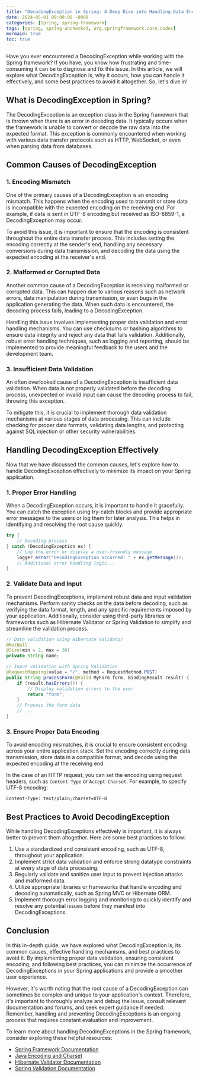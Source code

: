 ```yaml
---
title: "DecodingException in Spring: A Deep Dive into Handling Data Encoding Errors"
date: 2024-05-01 09:00:00 -0000
categories: [Spring, spring-framework]
tags: [spring, spring-unchecked, org.springframework.core.codec]
mermaid: true
toc: true
---
```



Have you ever encountered a DecodingException while working with the Spring framework? If you have, you know how frustrating and time-consuming it can be to diagnose and fix this issue. In this article, we will explore what DecodingException is, why it occurs, how you can handle it effectively, and some best practices to avoid it altogether. So, let's dive in!

## What is DecodingException in Spring?

The DecodingException is an exception class in the Spring framework that is thrown when there is an error in decoding data. It typically occurs when the framework is unable to convert or decode the raw data into the expected format. This exception is commonly encountered when working with various data transfer protocols such as HTTP, WebSocket, or even when parsing data from databases.

## Common Causes of DecodingException

### 1. Encoding Mismatch

One of the primary causes of a DecodingException is an encoding mismatch. This happens when the encoding used to transmit or store data is incompatible with the expected encoding on the receiving end. For example, if data is sent in UTF-8 encoding but received as ISO-8859-1, a DecodingException may occur.

To avoid this issue, it is important to ensure that the encoding is consistent throughout the entire data transfer process. This includes setting the encoding correctly at the sender's end, handling any necessary conversions during data transmission, and decoding the data using the expected encoding at the receiver's end.

### 2. Malformed or Corrupted Data

Another common cause of a DecodingException is receiving malformed or corrupted data. This can happen due to various reasons such as network errors, data manipulation during transmission, or even bugs in the application generating the data. When such data is encountered, the decoding process fails, leading to a DecodingException.

Handling this issue involves implementing proper data validation and error handling mechanisms. You can use checksums or hashing algorithms to ensure data integrity and reject any data that fails validation. Additionally, robust error handling techniques, such as logging and reporting, should be implemented to provide meaningful feedback to the users and the development team.

### 3. Insufficient Data Validation

An often overlooked cause of a DecodingException is insufficient data validation. When data is not properly validated before the decoding process, unexpected or invalid input can cause the decoding process to fail, throwing this exception.

To mitigate this, it is crucial to implement thorough data validation mechanisms at various stages of data processing. This can include checking for proper data formats, validating data lengths, and protecting against SQL injection or other security vulnerabilities.

## Handling DecodingException Effectively

Now that we have discussed the common causes, let's explore how to handle DecodingException effectively to minimize its impact on your Spring application.

### 1. Proper Error Handling

When a DecodingException occurs, it is important to handle it gracefully. You can catch the exception using try-catch blocks and provide appropriate error messages to the users or log them for later analysis. This helps in identifying and resolving the root cause quickly.

```java
try {
    // Decoding process
} catch (DecodingException ex) {
    // Log the error or display a user-friendly message
    logger.error("DecodingException occurred: " + ex.getMessage());
    // Additional error handling logic...
}
```

### 2. Validate Data and Input

To prevent DecodingExceptions, implement robust data and input validation mechanisms. Perform sanity checks on the data before decoding, such as verifying the data format, length, and any specific requirements imposed by your application. Additionally, consider using third-party libraries or frameworks such as Hibernate Validator or Spring Validation to simplify and streamline the validation process.

```java
// Data validation using Hibernate Validator
@NotNull
@Size(min = 2, max = 30)
private String name;

// Input validation with Spring Validation
@RequestMapping(value = "/", method = RequestMethod.POST)
public String processForm(@Valid MyForm form, BindingResult result) {
    if (result.hasErrors()) {
        // Display validation errors to the user
        return "form";
    }
    // Process the form data
    // ...
}
```

### 3. Ensure Proper Data Encoding

To avoid encoding mismatches, it is crucial to ensure consistent encoding across your entire application stack. Set the encoding correctly during data transmission, store data in a compatible format, and decode using the expected encoding at the receiving end.

In the case of an HTTP request, you can set the encoding using request headers, such as `Content-Type` or `Accept-Charset`. For example, to specify UTF-8 encoding:

```http
Content-Type: text/plain;charset=UTF-8
```

## Best Practices to Avoid DecodingException

While handling DecodingExceptions effectively is important, it is always better to prevent them altogether. Here are some best practices to follow:

1. Use a standardized and consistent encoding, such as UTF-8, throughout your application.
2. Implement strict data validation and enforce strong datatype constraints at every stage of data processing.
3. Regularly validate and sanitize user input to prevent injection attacks and malformed data.
4. Utilize appropriate libraries or frameworks that handle encoding and decoding automatically, such as Spring MVC or Hibernate ORM.
5. Implement thorough error logging and monitoring to quickly identify and resolve any potential issues before they manifest into DecodingExceptions.

## Conclusion

In this in-depth guide, we have explored what DecodingException is, its common causes, effective handling mechanisms, and best practices to avoid it. By implementing proper data validation, ensuring consistent encoding, and following best practices, you can minimize the occurrence of DecodingExceptions in your Spring applications and provide a smoother user experience.

However, it's worth noting that the root cause of a DecodingException can sometimes be complex and unique to your application's context. Therefore, it's important to thoroughly analyze and debug the issue, consult relevant documentation and forums, and seek expert guidance if needed. Remember, handling and preventing DecodingExceptions is an ongoing process that requires constant evaluation and improvement.

To learn more about handling DecodingExceptions in the Spring framework, consider exploring these helpful resources:

- [Spring Framework Documentation](https://docs.spring.io/spring-framework/)
- [Java Encoding and Charset](https://docs.oracle.com/javase/8/docs/api/java/nio/charset/package-summary.html)
- [Hibernate Validator Documentation](https://hibernate.org/validator/)
- [Spring Validation Documentation](https://docs.spring.io/spring-framework/docs/current/reference/html/web.html#mvc-ann-validating)